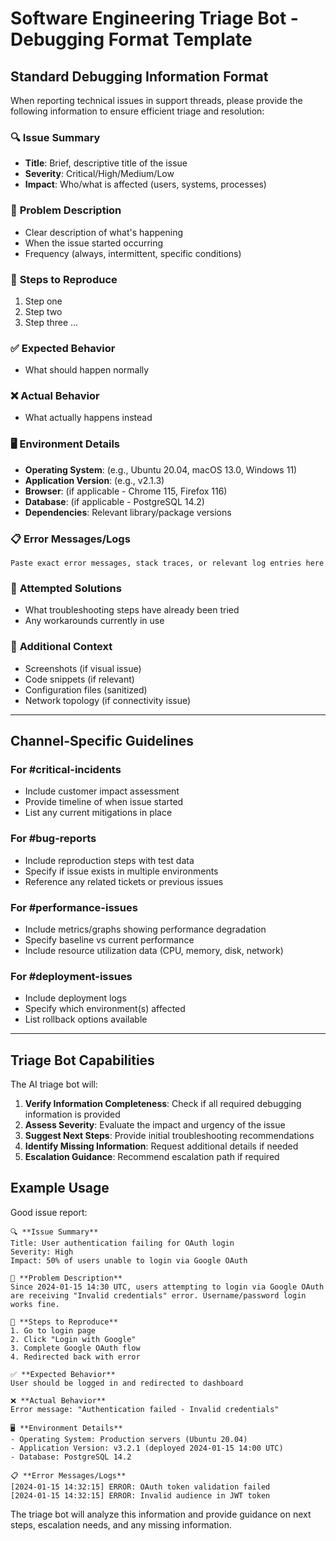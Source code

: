 # Software Engineering Triage Bot - Debugging Format Template

## Standard Debugging Information Format

When reporting technical issues in support threads, please provide the following information to ensure efficient triage and resolution:

### 🔍 **Issue Summary**
- **Title**: Brief, descriptive title of the issue
- **Severity**: Critical/High/Medium/Low
- **Impact**: Who/what is affected (users, systems, processes)

### 📝 **Problem Description**
- Clear description of what's happening
- When the issue started occurring
- Frequency (always, intermittent, specific conditions)

### 🔄 **Steps to Reproduce**
1. Step one
2. Step two
3. Step three
...

### ✅ **Expected Behavior**
- What should happen normally

### ❌ **Actual Behavior**
- What actually happens instead

### 🖥️ **Environment Details**
- **Operating System**: (e.g., Ubuntu 20.04, macOS 13.0, Windows 11)
- **Application Version**: (e.g., v2.1.3)
- **Browser**: (if applicable - Chrome 115, Firefox 116)
- **Database**: (if applicable - PostgreSQL 14.2)
- **Dependencies**: Relevant library/package versions

### 📋 **Error Messages/Logs**
```
Paste exact error messages, stack traces, or relevant log entries here
```

### 🔧 **Attempted Solutions**
- What troubleshooting steps have already been tried
- Any workarounds currently in use

### 📎 **Additional Context**
- Screenshots (if visual issue)
- Code snippets (if relevant)
- Configuration files (sanitized)
- Network topology (if connectivity issue)

---

## Channel-Specific Guidelines

### For #critical-incidents
- Include customer impact assessment
- Provide timeline of when issue started
- List any current mitigations in place

### For #bug-reports  
- Include reproduction steps with test data
- Specify if issue exists in multiple environments
- Reference any related tickets or previous issues

### For #performance-issues
- Include metrics/graphs showing performance degradation
- Specify baseline vs current performance
- Include resource utilization data (CPU, memory, disk, network)

### For #deployment-issues
- Include deployment logs
- Specify which environment(s) affected
- List rollback options available

---

## Triage Bot Capabilities

The AI triage bot will:

1. **Verify Information Completeness**: Check if all required debugging information is provided
2. **Assess Severity**: Evaluate the impact and urgency of the issue
3. **Suggest Next Steps**: Provide initial troubleshooting recommendations
4. **Identify Missing Information**: Request additional details if needed
5. **Escalation Guidance**: Recommend escalation path if required

## Example Usage

Good issue report:
```
🔍 **Issue Summary**
Title: User authentication failing for OAuth login
Severity: High
Impact: 50% of users unable to login via Google OAuth

📝 **Problem Description**
Since 2024-01-15 14:30 UTC, users attempting to login via Google OAuth 
are receiving "Invalid credentials" error. Username/password login works fine.

🔄 **Steps to Reproduce**
1. Go to login page
2. Click "Login with Google"
3. Complete Google OAuth flow
4. Redirected back with error

✅ **Expected Behavior**
User should be logged in and redirected to dashboard

❌ **Actual Behavior**
Error message: "Authentication failed - Invalid credentials"

🖥️ **Environment Details**
- Operating System: Production servers (Ubuntu 20.04)
- Application Version: v3.2.1 (deployed 2024-01-15 14:00 UTC)
- Database: PostgreSQL 14.2

📋 **Error Messages/Logs**
[2024-01-15 14:32:15] ERROR: OAuth token validation failed
[2024-01-15 14:32:15] ERROR: Invalid audience in JWT token
```

The triage bot will analyze this information and provide guidance on next steps, escalation needs, and any missing information.
